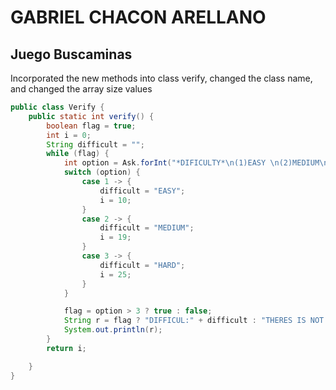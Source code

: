 # GABRIEL CHACON ARELLANO
## Juego Buscaminas
Incorporated the new methods into class verify, changed the class name, and changed the array size values
```java
public class Verify {
    public static int verify() {
        boolean flag = true;
        int i = 0;
        String difficult = "";
        while (flag) {
            int option = Ask.forInt("*DIFICULTY*\n(1)EASY \n(2)MEDIUM\n(3)HARD\n");
            switch (option) {
                case 1 -> {
                    difficult = "EASY";
                    i = 10;
                }
                case 2 -> {
                    difficult = "MEDIUM";
                    i = 19;
                }
                case 3 -> {
                    difficult = "HARD";
                    i = 25;
                }
            }

            flag = option > 3 ? true : false;
            String r = flag ? "DIFFICUL:" + difficult : "THERES IS NOT AN OPTION";
            System.out.println(r);
        }
        return i;

    }
}

```